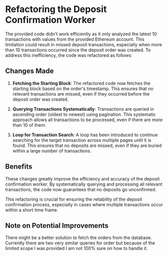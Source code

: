 # Refactoring the Deposit Confirmation Worker

The provided code didn't work efficiently as it only analyzed the latest 10 transactions with values from the provided Ethereum account. This limitation could result in missed deposit transactions, especially when more than 10 transactions occurred since the deposit order was created. To address this inefficiency, the code was refactored as follows:

## Changes Made

1. **Fetching the Starting Block**: The refactored code now fetches the starting block based on the order's timestamp. This ensures that no relevant transactions are missed, even if they occurred before the deposit order was created.

2. **Querying Transactions Systematically**: Transactions are queried in ascending order (oldest to newest) using pagination. This systematic approach allows all transactions to be processed, even if there are more than 10 of them.

3. **Loop for Transaction Search**: A loop has been introduced to continue searching for the target transaction across multiple pages until it is found. This ensures that no deposits are missed, even if they are buried within a large number of transactions.

## Benefits

These changes greatly improve the efficiency and accuracy of the deposit confirmation worker. By systematically querying and processing all relevant transactions, the code now guarantees that no deposits go unconfirmed.

This refactoring is crucial for ensuring the reliability of the deposit confirmation process, especially in cases where multiple transactions occur within a short time frame.

## Note on Potential Improvements

There might be a better solution to fetch the orders from the database. Currently there are two very similar queries for order but because of the limited scope I was provided I am not 100% sure on how to handle it.
